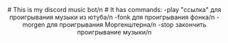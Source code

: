 <div align="center">
# This is my discord music bot/n
# It has commands: 
-play "ссылка" для проигрывания музыки из ютуба/n
-fonk для проигрывания фонка/n
-morgen для проигрывания Моргенштерна/n
-stop закончить проигрывание музыки/n
</div>






